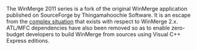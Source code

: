 The WinMerge 2011 series is a fork of the original WinMerge application published on SourceForge by Thingamahoochie Software. It is an escape from the [complex situation](http://forums.winmerge.org/viewtopic.php?f=4&t=352&start=10#p1384) that exists with respect to WinMerge 2.x. ATL/MFC dependencies have also been removed so as to enable zero-budget developers to build WinMerge from sources using Visual C++ Express editions.